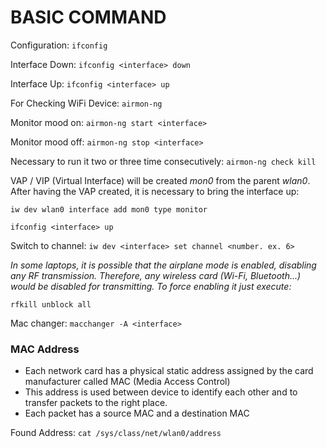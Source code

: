 # BASIC COMMAND


Configuration: `ifconfig`

Interface Down: `ifconfig <interface> down`

Interface Up:  `ifconfig <interface> up`

For Checking WiFi Device: `airmon-ng`

Monitor mood on: `airmon-ng start <interface>`

Monitor mood off: `airmon-ng stop <interface>`

Necessary to run it two or three time consecutively: `airmon-ng check kill`

VAP / VIP (Virtual Interface) will be created *mon0* from the parent *wlan0*. After having the VAP created, 
it is necessary to bring the interface up:

`iw dev wlan0 interface add mon0 type monitor`

`ifconfig <interface> up`

Switch to channel: `iw dev <interface> set channel <number. ex. 6>`

*In some laptops, it is possible that the airplane mode is enabled, disabling any RF transmission. Therefore, 
any wireless card (Wi-Fi, Bluetooth...) would be disabled for transmitting. To force enabling it just execute:*

`rfkill unblock all`

Mac changer: `macchanger -A <interface>`


### MAC Address

- Each network card has a physical static address assigned by the card manufacturer called MAC (Media Access Control)
- This address is used between device to identify each other and to transfer packets to the right place.
- Each packet has a source MAC and a destination MAC

Found Address: `cat /sys/class/net/wlan0/address`

